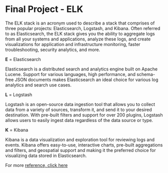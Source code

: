 # Final Project - ELK 
The ELK stack is an acronym used to describe a stack that comprises of three popular projects: Elasticsearch, Logstash, and Kibana. Often referred to as Elasticsearch, the ELK stack gives you the ability to aggregate logs from all your systems and applications, analyze these logs, and create visualizations for application and infrastructure monitoring, faster troubleshooting, security analytics, and more.

__E__ = Elasticsearch

Elasticsearch is a distributed search and analytics engine built on Apache Lucene. Support for various languages, high performance, and schema-free JSON documents makes Elasticsearch an ideal choice for various log analytics and search use cases.

__L__ = Logstash

Logstash is an open-source data ingestion tool that allows you to collect data from a variety of sources, transform it, and send it to your desired destination. With pre-built filters and support for over 200 plugins, Logstash allows users to easily ingest data regardless of the data source or type.

__K__ = Kibana

Kibana is a data visualization and exploration tool for reviewing logs and events. Kibana offers easy-to-use, interactive charts, pre-built aggregations and filters, and geospatial support and making it the preferred choice for visualizing data stored in Elasticsearch.

For more [reference, click here](https://aws.amazon.com/opensearch-service/the-elk-stack/)
